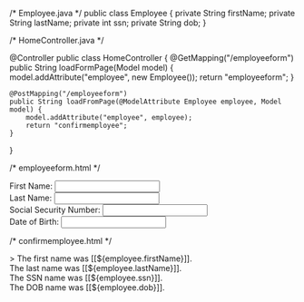 /* Employee.java */
public class Employee {
	private String firstName;
	private String lastName;
	private int ssn;
	private String dob;
}

/* HomeController.java */

@Controller
public class HomeController {
	@GetMapping("/employeeform")
	public String loadFormPage(Model model) {
		model.addAttribute("employee", new Employee());
		return "employeeform";
	}
	
	@PostMapping("/employeeform")
	public String loadFromPage(@ModelAttribute Employee employee, Model model) {
		model.addAttribute("employee", employee);
		return "confirmemployee";
	}
}

/* employeeform.html */
<!DOCTYPE html>
<html lang="en" xmlns:th="www.thymeleaf.org">
<head>
<title>Employee Form</title>
</head>
<body>
	<form action="#" th:action="@{/employeeform}" th:object="${employee}" method="post">
		First Name: <input type="text" th:field="*{firstName}" /><br />
		Last Name: <input type="text" th:field="*{lastName}" /><br />
		Social Security Number: <input type="number" th:field="*{ssn}" /><br />
		Date of Birth: <input type="text" th:field="*{dob}" /><br />
	</form>
</body>


/* confirmemployee.html */
<!DOCTYPE html>
<html lang="en" xmlns:th="www.thymeleaf.org">
<head>
<title>Confirm Employee</title>
</head>
<body>
	<p th:inline="text">>
		The first name was [[${employee.firstName}]].<br />
		The last name was [[${employee.lastName}]].<br />
		The SSN name was [[${employee.ssn}]].<br />
		The DOB name was [[${employee.dob}]].<br />
	</p>
</body>
